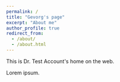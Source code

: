 ```yaml
---
permalink: /
title: "Gevorg's page"
excerpt: "About me"
author_profile: true
redirect_from: 
  - /about/
  - /about.html
---
```


This is Dr. Test Account's home on the web.

Lorem ipsum.

